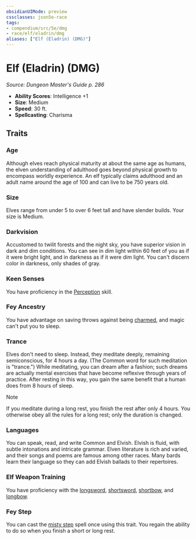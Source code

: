 ```yaml
---
obsidianUIMode: preview
cssclasses: json5e-race
tags:
- compendium/src/5e/dmg
- race/elf/eladrin/dmg
aliases: ["Elf (Eladrin) (DMG)"]
---
```

# Elf (Eladrin) (DMG)
*Source: Dungeon Master's Guide p. 286*  

- **Ability Scores**: Intelligence +1
- **Size**: Medium
- **Speed**: 30 ft.
- **Spellcasting**: Charisma

## Traits

### Age

Although elves reach physical maturity at about the same age as humans, the elven understanding of adulthood goes beyond physical growth to encompass worldly experience. An elf typically claims adulthood and an adult name around the age of 100 and can live to be 750 years old.

### Size

Elves range from under 5 to over 6 feet tall and have slender builds. Your size is Medium.

### Darkvision

Accustomed to twilit forests and the night sky, you have superior vision in dark and dim conditions. You can see in dim light within 60 feet of you as if it were bright light, and in darkness as if it were dim light. You can't discern color in darkness, only shades of gray.

### Keen Senses

You have proficiency in the [Perception](Mechanics/Rules/skills.md#Perception) skill.

### Fey Ancestry

You have advantage on saving throws against being [charmed](Mechanics/Rules/conditions.md#Charmed), and magic can't put you to sleep.

### Trance

Elves don't need to sleep. Instead, they meditate deeply, remaining semiconscious, for 4 hours a day. (The Common word for such meditation is "trance.") While meditating, you can dream after a fashion; such dreams are actually mental exercises that have become reflexive through years of practice. After resting in this way, you gain the same benefit that a human does from 8 hours of sleep.

> [!note]
> If you meditate during a long rest, you finish the rest after only 4 hours. You otherwise obey all the rules for a long rest; only the duration is changed.

### Languages

You can speak, read, and write Common and Elvish. Elvish is fluid, with subtle intonations and intricate grammar. Elven literature is rich and varied, and their songs and poems are famous among other races. Many bards learn their language so they can add Elvish ballads to their repertoires.

### Elf Weapon Training

You have proficiency with the [longsword](Mechanics/items/longsword.md), [shortsword](Mechanics/items/shortsword.md), [shortbow](Mechanics/items/shortbow.md), and [longbow](Mechanics/items/longbow.md).

### Fey Step

You can cast the [misty step](Mechanics/spells/misty-step.md) spell once using this trait. You regain the ability to do so when you finish a short or long rest.